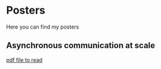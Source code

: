 # Posters

Here you can find my posters

## Asynchronous communication at scale

[pdf file to read](EP2018/poster.pdf)

